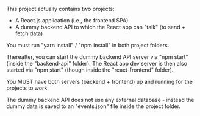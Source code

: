 This project actually contains two projects:
- A React.js application (i.e., the frontend SPA)
- A dummy backend API to which the React app can "talk" (to send + fetch data) 

You must run "yarn install" / "npm install" in both project folders.

Thereafter, you can start the dummy backend API server via "npm start" (inside the "backend-api" folder).
The React app dev server is then also started via "npm start" (though inside the "react-frontend" folder). 

You MUST have both servers (backend + frontend) up and running for the projects to work.

The dummy backend API does not use any external database - instead the dummy data is saved to an "events.json" file inside the project folder.      
